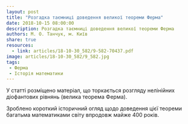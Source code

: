 ```yaml
---
layout: post
title: "Розгадка таємниці доведення великої теореми Ферма"
date: 2018-10-15 08:00:00
description: Розгадка таємниці доведення великої теореми Ферма
authors: М. О. Танчук, м. Київ
share: true
resources:
  - link: articles/18-10-30_582/9-582-70437.pdf
image: articles/18-10-30_582/9_582.jpg
tags:
 - Ферма
 - Історія математики
---
```


У статті розміщено матеріал, що торкається розгляду нелінійних діофантових рівнянь (велика теорема Ферма).

Зроблено короткий історичний огляд щодо доведення цієї теореми багатьма математиками світу впродовж майже 400 років.
